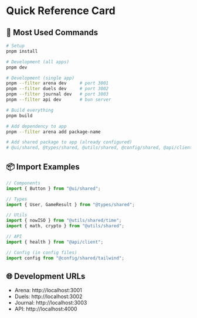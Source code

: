 # Quick Reference Card

## 🚀 Most Used Commands

```bash
# Setup
pnpm install

# Development (all apps)
pnpm dev

# Development (single app)
pnpm --filter arena dev     # port 3001
pnpm --filter duels dev     # port 3002
pnpm --filter journal dev   # port 3003
pnpm --filter api dev       # bun server

# Build everything
pnpm build

# Add dependency to app
pnpm --filter arena add package-name

# Add shared package to app (already configured)
# @ui/shared, @types/shared, @utils/shared, @config/shared, @api/client
```

## 📦 Import Examples

```typescript
// Components
import { Button } from "@ui/shared";

// Types
import { User, GameResult } from "@types/shared";

// Utils
import { nowISO } from "@utils/shared/time";
import { math, crypto } from "@utils/shared";

// API
import { health } from "@api/client";

// Config (in config files)
import config from "@config/shared/tailwind";
```

## 🌐 Development URLs

- Arena: http://localhost:3001
- Duels: http://localhost:3002  
- Journal: http://localhost:3003
- API: http://localhost:4000